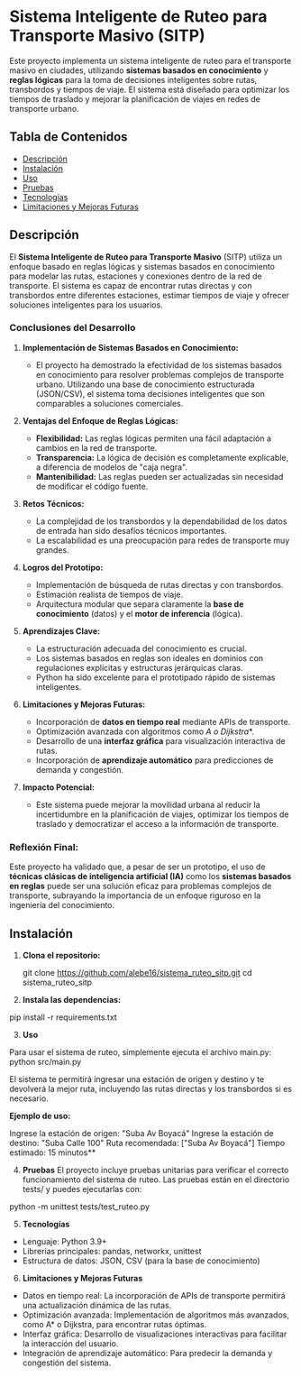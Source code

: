 # Sistema Inteligente de Ruteo para Transporte Masivo (SITP)

Este proyecto implementa un sistema inteligente de ruteo para el transporte masivo en ciudades, utilizando **sistemas basados en conocimiento** y **reglas lógicas** para la toma de decisiones inteligentes sobre rutas, transbordos y tiempos de viaje. El sistema está diseñado para optimizar los tiempos de traslado y mejorar la planificación de viajes en redes de transporte urbano.

## Tabla de Contenidos

- [Descripción](#descripción)
- [Instalación](#instalación)
- [Uso](#uso)
- [Pruebas](#pruebas)
- [Tecnologías](#tecnologías)
- [Limitaciones y Mejoras Futuras](#limitaciones-y-mejoras-futuras)


## Descripción

El **Sistema Inteligente de Ruteo para Transporte Masivo** (SITP) utiliza un enfoque basado en reglas lógicas y sistemas basados en conocimiento para modelar las rutas, estaciones y conexiones dentro de la red de transporte. El sistema es capaz de encontrar rutas directas y con transbordos entre diferentes estaciones, estimar tiempos de viaje y ofrecer soluciones inteligentes para los usuarios.

### Conclusiones del Desarrollo

1. **Implementación de Sistemas Basados en Conocimiento:**
   - El proyecto ha demostrado la efectividad de los sistemas basados en conocimiento para resolver problemas complejos de transporte urbano. Utilizando una base de conocimiento estructurada (JSON/CSV), el sistema toma decisiones inteligentes que son comparables a soluciones comerciales.

2. **Ventajas del Enfoque de Reglas Lógicas:**
   - **Flexibilidad:** Las reglas lógicas permiten una fácil adaptación a cambios en la red de transporte.
   - **Transparencia:** La lógica de decisión es completamente explicable, a diferencia de modelos de "caja negra".
   - **Mantenibilidad:** Las reglas pueden ser actualizadas sin necesidad de modificar el código fuente.

3. **Retos Técnicos:**
   - La complejidad de los transbordos y la dependabilidad de los datos de entrada han sido desafíos técnicos importantes.
   - La escalabilidad es una preocupación para redes de transporte muy grandes.

4. **Logros del Prototipo:**
   - Implementación de búsqueda de rutas directas y con transbordos.
   - Estimación realista de tiempos de viaje.
   - Arquitectura modular que separa claramente la **base de conocimiento** (datos) y el **motor de inferencia** (lógica).

5. **Aprendizajes Clave:**
   - La estructuración adecuada del conocimiento es crucial.
   - Los sistemas basados en reglas son ideales en dominios con regulaciones explícitas y estructuras jerárquicas claras.
   - Python ha sido excelente para el prototipado rápido de sistemas inteligentes.

6. **Limitaciones y Mejoras Futuras:**
   - Incorporación de **datos en tiempo real** mediante APIs de transporte.
   - Optimización avanzada con algoritmos como **A* o Dijkstra**.
   - Desarrollo de una **interfaz gráfica** para visualización interactiva de rutas.
   - Incorporación de **aprendizaje automático** para predicciones de demanda y congestión.

7. **Impacto Potencial:**
   - Este sistema puede mejorar la movilidad urbana al reducir la incertidumbre en la planificación de viajes, optimizar los tiempos de traslado y democratizar el acceso a la información de transporte.

### Reflexión Final:
Este proyecto ha validado que, a pesar de ser un prototipo, el uso de **técnicas clásicas de inteligencia artificial (IA)** como los **sistemas basados en reglas** puede ser una solución eficaz para problemas complejos de transporte, subrayando la importancia de un enfoque riguroso en la ingeniería del conocimiento.

## Instalación

1. **Clona el repositorio:**

   git clone https://github.com/alebe16/sistema_ruteo_sitp.git
   cd sistema_ruteo_sitp

2. **Instala las dependencias:**

pip install -r requirements.txt

3.  **Uso**

Para usar el sistema de ruteo, simplemente ejecuta el archivo main.py:
python src/main.py

El sistema te permitirá ingresar una estación de origen y destino y te devolverá la mejor ruta, incluyendo las rutas directas y los transbordos si es necesario.

**Ejemplo de uso:**

Ingrese la estación de origen: "Suba Av Boyacá"
Ingrese la estación de destino: "Suba Calle 100"
Ruta recomendada: ["Suba Av Boyacá"]
Tiempo estimado: 15 minutos**

4. **Pruebas**
El proyecto incluye pruebas unitarias para verificar el correcto funcionamiento del sistema de ruteo. Las pruebas están en el directorio tests/ y puedes ejecutarlas con:

python -m unittest tests/test_ruteo.py

5. **Tecnologías**
- Lenguaje: Python 3.9+
- Librerías principales: pandas, networkx, unittest
- Estructura de datos: JSON, CSV (para la base de conocimiento)

6. **Limitaciones y Mejoras Futuras**

- Datos en tiempo real: La incorporación de APIs de transporte permitirá una actualización dinámica de las rutas.
- Optimización avanzada: Implementación de algoritmos más avanzados, como A* o Dijkstra, para encontrar rutas óptimas.
- Interfaz gráfica: Desarrollo de visualizaciones interactivas para facilitar la interacción del usuario.
- Integración de aprendizaje automático: Para predecir la demanda y congestión del sistema.

 
